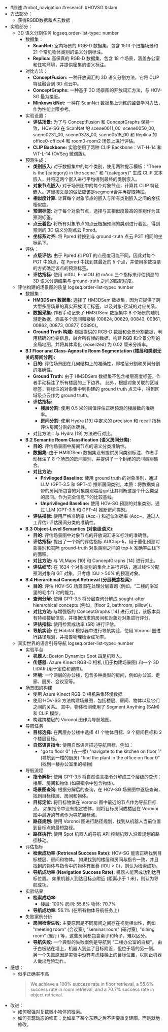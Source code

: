 - #综述 #robot_navigation #research #HOVSG #slam
- 方法部分：
	- 获得RGBD数据和点云数据
- 实验部分：
	- 3D 语义分割任务
	  logseq.order-list-type:: number
		- 数据集：
			- **ScanNet:** 室内场景的 RGB-D 数据集，包含 1513 个扫描场景和 21 个常见物体类别的语义分割标注。
			- **Replica:**  高保真的 RGB-D 数据集，包含 18 个场景，涵盖办公室和住宅环境，并提供密集的语义标注。
		- 对比方法：
			- **ConceptFusion:**  一种开放词汇的 3D 语义分割方法，它将 CLIP 特征融合到 3D 点云中。
			- **ConceptGraphs:**  一种基于 3D 场景图的开放词汇方法，与 HOV-SG 最为接近。
			- **MinkowskiNet:**  一种在 ScanNet 数据集上训练的监督学习方法，作为性能上限参考。
		- 实验设置：
			- **评估场景:** 为了与 ConceptFusion 和 ConceptGraphs 保持一致，HOV-SG 在 ScanNet 的 scene0011_00, scene0050_00, scene0231_00, scene0378_00, scene0518_00 和 Replica 的 office0-office4 和 room0-room2 场景上进行评估。
			- **CLIP Backbone:**  实验使用了两种 CLIP Backbone：ViT-H-14 和 ViT-L-14 (OVSeg 微调版)。
		- 预测生成：
			- **类别嵌入:** 对于数据集中的每个类别，使用两种提示模板："There is the {category} in the scene." 和 "{category}" 生成 CLIP 文本嵌入，并将这两个嵌入进行平均得到最终的类别嵌入。
			- **对象节点嵌入:**  对于场景图中的每个对象节点，计算其 CLIP 特征嵌入。这里按文章的做法应该是segment合并再提取特征。
			- **相似度计算:** 计算每个对象节点的嵌入与所有类别嵌入之间的余弦相似度。
			- **预测标签:**  对于每个对象节点，选择与其相似度最高的类别作为其预测标签。
			- **点云着色:** 将所有对象节点的点云根据预测的类别进行着色，得到预测的 3D 语义分割点云 Ppred。
			- **坐标系对齐:**  将 Ppred 转换到与 ground-truth 点云 PGT 相同的坐标系下。
		- 评估：
			- **点级评估:**  由于 Ppred 和 PGT 的点密度可能不同，因此对每个 PGT 中的点，在 Ppred 中找到其最近的 5 个点，并使用多数投票的方式确定该点的预测标签。
			- **评估指标:** 使用 mIOU, F-mIOU 和 mAcc 三个指标来评估预测的 3D 语义分割结果与 ground-truth 之间的匹配程度。
	- 评估构建的场景图的质量
	  logseq.order-list-type:: number
		- 数据集：
			- **HM3DSem 数据集:**  选择了 HM3DSem 数据集，因为它提供了跨大型多层场景的真实开放词汇标签，以及对象-区域的对应关系。
			- **数据采集:** 作者手动记录了 HM3DSem 数据集中 8 个场景的随机游走数据，涵盖多个房间和楼层 (00824, 00829, 00843, 00861, 00862, 00873, 00877, 00890)。
			- **Ground Truth 构建:**  根据提供的 RGB-D 数据和全景分割数据，利用精确的位姿信息，融合所有帧的数据，构建 RGB 和全景分割的全局地图，并将其体素化 (voxelized) 为 0.02 厘米分辨率。
		- **B.1 Floor and Class-Agnostic Room Segmentation (楼层和类别无关的房间分割):**
			- **目的:** 评估场景图在几何结构上的准确性，即楼层分割和房间分割的准确性。
			- **Ground Truth:**  由于 HM3DSem 数据集不包含楼层高度标签，作者手动标注了所有楼层的上下边界。 此外，根据对象关联的区域标签，将标注的对象集中到构建的 ground truth 点云中，得到区域级点云作为 ground truth。
			- **评估指标:**
				- **楼层分割:** 使用 0.5 米的阈值评估正确预测的楼层数的准确率。
				- **房间分割:** 使用 Hydra [19] 中定义的 precision 和 recall 指标评估房间分割的准确性。
			- 对比方法：与 Hydra [19] 方法进行对比。
		- **B.2 Semantic Room Classification (语义房间分类):**
			- **目的:**  评估场景图中房间节点的语义分类准确性。
			- **数据集:**  由于 HM3DSem 数据集没有提供房间类别标注，作者手动标注了 8 个场景的房间类别，并提供了一个封闭的房间类别集合。
			- **对比方法:**
				- **Privileged Baseline:**  使用 ground truth 的对象类别，通过 LLM (GPT-3.5 和 GPT-4) 推断房间类别。本质：将数据集自带的房间所包含的对象类别喂给gpt让其判断这是个什么类型的房间。作为完全信息下的比较基线。
				- **Unprivileged Baseline:**  使用 HOV-SG 预测的对象类别，通过 LLM (GPT-3.5 和 GPT-4) 推断房间类别。
			- **评估指标:** 使用严格准确率 (Acc=) 和近似准确率 (Acc~，通过人工评估) 评估房间分类的准确性。
		- **B.3 Object-Level Semantics (对象级语义):**
			- **目的:**  评估场景图中对象节点的开放词汇语义标注的准确性。
			- **评估指标:**  提出了一个新的评估指标 AUCtop-k，用于量化预测对象类别和实际 ground-truth 对象类别之间的 top-k 准确率曲线下的面积。
			- **对比方法:**  与 VLMaps [10] 和 ConceptGraphs [14] 进行对比。
			- **评估细节:**  在 1624 个对象类别的集合上进行评估，通过线性分配预测对象和 GT 对象，只考虑 IOU > 50% 的预测对象。
		- **B.4 Hierarchical Concept Retrieval (分层概念检索):**
			- **目的:** 评估 HOV-SG 场景图在处理分层查询 (例如，“二楼的浴室里的毛巾”) 时的能力。
			- **查询分解:** 使用 GPT-3.5 将分层查询分解成 sought-after hierarchical concepts (例如，[floor 2, bathroom, pillow])。
			- **对比方法:** 与增强版的 ConceptGraphs [14] 进行对比，该版本具有特权楼层信息，并根据请求的房间和对象对对象进行评分。
			- **评估指标:** 使用检索成功率 (SR) 进行评估。
			- **导航实验:**  在 Habitat 模拟器中进行导航实验，使用 Voronoi 图进行路径规划，并报告物理检索成功率。
	- 真实世界的语言引导导航
	  logseq.order-list-type:: number
		- 实验平台
			- **机器人:** Boston Dynamics Spot 四足机器人。
			- **传感器:**  Azure Kinect RGB-D 相机 (用于构建场景图) 和一个 3D LiDAR (用于定位和避障)。
			- **环境:**  一个两层的办公楼，包含多种类型的房间，例如办公室、走廊、厨房、会议室等。
		- 场景图的构建
			- 使用 Azure Kinect RGB-D 相机采集环境数据
			- 使用 HOV-SG 方法构建场景图，包括楼层、房间、物体以及它们之间的关系。  其中，物体检测使用了 Segment Anything (SAM) 和 CLIP 模型。
			- 构建跨楼层的 Voronoi 图作为导航地图。
		- 导航任务
			- **目标选择:**  在两层办公楼中选择 41 个物体目标、9 个房间目标和 2 个楼层目标。
			- **自然语言指令:**  使用自然语言描述导航目标，例如：
				- "go to floor 0" (去一楼)
				  "navigate to the kitchen on floor 1" (导航到一楼的厨房)
				  "find the plant in the office on floor 0" (找到一楼办公室里的植物)
		- 导航流程
			- **指令解析:** 使用 GPT-3.5 将自然语言指令分解成三个层级的查询：楼层、房间和物体 (如果指令中包含物体)。
			- **场景图查询:**  根据分解后的查询，在 HOV-SG 场景图中逐级查询，找到目标楼层、房间和物体。
			- **目标定位:**  将目标物体在 Voronoi 图中最近的节点作为导航目标点。 如果指令中没有指定物体，则将目标房间或楼层在 Voronoi 图中最近的节点作为导航目标点。
			- **路径规划:**  使用 Voronoi 图进行路径规划，找到从机器人当前位置到目标点的最短路径。
			- **路径执行:**  使用 Spot 机器人的导航 API 控制机器人沿着规划的路径移动。
		- 评估指标
			- **检索成功率 (Retrieval Success Rate):** HOV-SG 能否正确找到目标楼层、房间和物体。  如果找到的楼层和房间与指令一致，并且找到的物体与指令中的物体有重叠 (IOU > 0)，则认为检索成功。
			- **导航成功率 (Navigation Success Rate):** 机器人能否成功到达目标位置。  如果机器人到达目标点附近 (距离小于 1 米)，则认为导航成功。
		- 实验结果
			- **检索成功率:**
				- 楼层: 100%
				  房间: 55.6%
				  物体: 70.7%
			- **导航成功率:** 56.1% (在所有物体导航任务上)
		- 失败案例分析
			- **房间检索失败:** 主要原因是不同房间之间存在视觉相似性，例如 "meeting room" (会议室), "seminar room" (研讨室), "dining room" (餐厅) 等，这些房间都包含桌子和椅子，难以区分。
			- **导航失败:**  一个典型的失败案例是导航到 “二楼办公室的白板”。  由于白板贴在墙上，机器人到达了目标附近，但位于墙的另一侧。  另一个失败原因是实验中没有考虑楼梯上的目标位置，以防止机器人做出危险动作。
- 感想：
	- 似乎正确率不高
	  >We achieve a 100% success rate in floor retrieval, a 55.6% success rate in room retrieval, and a 70.7% success rate in object retrieval.
- 改进：
	- 如何增强对复数微小物体的检索。
	- 如何实现动态的修正：比如拿了某个东西之后不需要重复建图，而是就地修改。